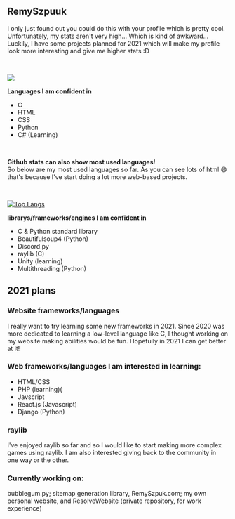 ## RemySzpuuk

I only just found out you could do this with your profile which is pretty cool. Unfortunately, my stats aren't very high... Which is kind of awkward...
Luckily, I have some projects planned for 2021 which will make my profile look more interesting and give me higher stats :D

<br>

[![](https://github-readme-stats.vercel.app/api?username=RemySzpuuk&count_private=true&hide=contribs,prs&show_icons=true&theme=radical&include_all_commits=true)](https://github.com/RemySzpuuk/github-readme-stats)

**Languages I am confident in**
 - C
 - HTML
 - CSS
 - Python
 - C# (Learning)
 
<br>

**Github stats can also show most used languages!** <br>
So below are my most used languages so far. As you can see lots of html :smile: that's because I've start doing a lot more web-based projects.

<br>

[![Top Langs](https://github-readme-stats.vercel.app/api/top-langs/?username=RemySzpuuk&layout=compact&theme=radical)](https://github.com/RemySzpuuk/github-readme-stats)

 
 **librarys/frameworks/engines I am confident in**
 - C & Python standard library
 - Beautifulsoup4 (Python)
 - Discord.py
 - raylib (C)
 - Unity (learning)
 - Multithreading (Python)
 
## 2021 plans
### Website frameworks/languages

I really want to try learning some new frameworks in 2021. Since 2020 was more dedicated to learning a low-level language like C, I thought working on my website making      abilities would be fun. Hopefully in 2021 I can get better at it!

### **Web frameworks/languages I am interested in learning:** 
 - HTML/CSS </li>
 - PHP (learning)( </li>
 - Javscript </li>
 - React.js (Javascript) </li>
 - Django (Python) </li>

### raylib

I've enjoyed raylib so far and so I would like to start making more complex games using raylib.
I am also interested giving back to the community in one way or the other.

### Currently working on: 
bubblegum.py; sitemap generation library, 
RemySzpuk.com; my own personal website,
and ResolveWebsite (private repository, for work experience)






<!--
**RemySzpuuk/RemySzpuuk** is a ✨ _special_ ✨ repository because its `README.md` (this file) appears on your GitHub profile.

Here are some ideas to get you started:

- 🔭 I’m currently working on ...
- 🌱 I’m currently learning ...
- 👯 I’m looking to collaborate on ...
- 🤔 I’m looking for help with ...
- 💬 Ask me about ...
- 📫 How to reach me: ...
- 😄 Pronouns: ...
- ⚡ Fun fact: ...
-->
